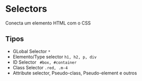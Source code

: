 # Selectors

Conecta um elemento HTML com o CSS

## Tipos

* GLobal Selector `*`
* Elemento/Type selector `h1, h2, p, div`
* ID Selector ` #box, #container`
* Class Selector `.red, .m-4`
* Attribute selector, Pseudo-class, Pseudo-element e outros 